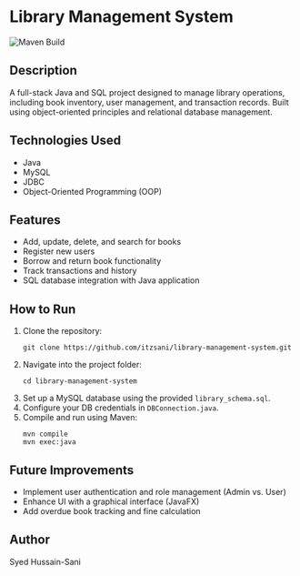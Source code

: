 # Library Management System

![Maven Build](https://img.shields.io/badge/Build-Maven-brightgreen)

## Description
A full-stack Java and SQL project designed to manage library operations, including book inventory, user management, and transaction records. Built using object-oriented principles and relational database management.

## Technologies Used
- Java
- MySQL
- JDBC
- Object-Oriented Programming (OOP)

## Features
- Add, update, delete, and search for books
- Register new users
- Borrow and return book functionality
- Track transactions and history
- SQL database integration with Java application

## How to Run
1. Clone the repository:
   ```
   git clone https://github.com/itzsani/library-management-system.git
   ```
2. Navigate into the project folder:
   ```
   cd library-management-system
   ```
3. Set up a MySQL database using the provided `library_schema.sql`.
4. Configure your DB credentials in `DBConnection.java`.
5. Compile and run using Maven:
   ```
   mvn compile
   mvn exec:java
   ```

## Future Improvements
- Implement user authentication and role management (Admin vs. User)
- Enhance UI with a graphical interface (JavaFX)
- Add overdue book tracking and fine calculation

## Author
Syed Hussain-Sani
